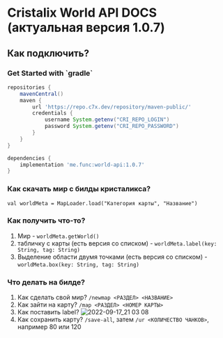 # Cristalix World API DOCS (актуальная версия 1.0.7)

<h2>Как подключить?</h2>

<h3>Get Started with `gradle`</h3>

```groovy
repositories {
    mavenCentral()
    maven {
        url 'https://repo.c7x.dev/repository/maven-public/'
        credentials {
            username System.getenv("CRI_REPO_LOGIN")
            password System.getenv("CRI_REPO_PASSWORD")
        }
    }
}

dependencies {
    implementation 'me.func:world-api:1.0.7'
}
```

<h3>Как скачать мир с билды кристаликса?</h3>

`val worldMeta = MapLoader.load("Категория карты", "Название")`


<h3>Как получить что-то?</h3>

1. Мир - `worldMeta.getWorld()`
2. табличку с карты (есть версия со списком) - `worldMeta.label(key: String, tag: String)` 
3. Выделение области двумя точками (есть версия со списком) - `worldMeta.box(key: String, tag: String)` 

<h3>Что делать на билде?</h3>

1. Как сделать свой мир? `/newmap <РАЗДЕЛ> <НАЗВАНИЕ>`
2. Как зайти на карту? `/map <РАЗДЕЛ> <НОМЕР КАРТЫ>`
3. Как поставить label? 
![2022-09-17_21 03 08](https://user-images.githubusercontent.com/42806772/190870509-1b60f96b-d2c0-43cf-b9e8-407bc864adc5.png)
4. Как сохранить карту? `/save-all`, затем `/ur <КОЛИЧЕСТВО ЧАНКОВ>`, например 80 или 120
